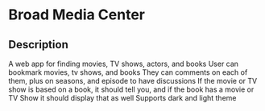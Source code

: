 # Broad Media Center

## Description
A web app for finding movies, TV shows, actors, and books
User can bookmark movies, tv shows, and books
They can comments on each of them, plus on seasons, and episode to have discussions
If the movie or TV show is based on a book, it should tell you, and if the book has a movie or TV Show it should display that as well
Supports dark and light theme
